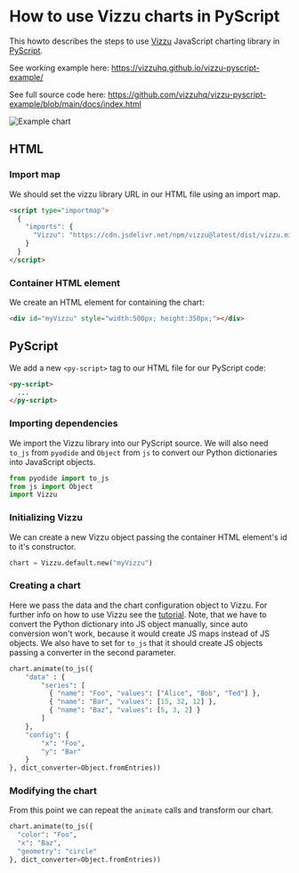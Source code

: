 # How to use Vizzu charts in PyScript

This howto describes the steps to use [Vizzu](https://github.com/vizzuhq/vizzu-lib) JavaScript charting library in [PyScript](https://pyscript.net/).

See working example here: https://vizzuhq.github.io/vizzu-pyscript-example/

See full source code here: https://github.com/vizzuhq/vizzu-pyscript-example/blob/main/docs/index.html

![Example chart](https://vizzuhq.github.io/vizzu-lib-doc/readme/example.gif)

## HTML

### Import map

We should set the vizzu library URL in our HTML file using an import map. 

```html
<script type="importmap">
  {
    "imports": {
      "Vizzu": "https://cdn.jsdelivr.net/npm/vizzu@latest/dist/vizzu.min.js"
    }
  }
</script>
```

### Container HTML element

We create an HTML element for containing the chart:

```html
<div id="myVizzu" style="width:500px; height:350px;"></div>
```
## PyScript 

We add a new `<py-script>` tag to our HTML file for our PyScript code:

```html
<py-script>
  ...
</py-script>
```

### Importing dependencies

We import the Vizzu library into our PyScript source. We will also need `to_js` from `pyodide` and 
`Object` from `js` to convert our Python dictionaries into JavaScript objects. 

```Python
from pyodide import to_js
from js import Object
import Vizzu
```

### Initializing Vizzu

We can create a new Vizzu object passing the container HTML element's id to it's constructor.

```Python
chart = Vizzu.default.new("myVizzu")
```

### Creating a chart

Here we pass the data and the chart configuration object to Vizzu. For further info on how to use Vizzu see
the [tutorial](https://lib.vizzuhq.com/latest/). Note, that we have to convert the Python dictionary into JS object
manually, since auto conversion won't work, because it would create JS maps instead of JS objects. We also have 
to set for `to_js` that it should create JS objects passing a converter in the second parameter.

```Python
chart.animate(to_js({
	"data" : {
		"series": [
		  { "name": "Foo", "values": ["Alice", "Bob", "Ted"] },
		  { "name": "Bar", "values": [15, 32, 12] },
		  { "name": "Baz", "values": [5, 3, 2] }
		]
	},
	"config": {
		"x": "Foo",
		"y": "Bar"
	}
}, dict_converter=Object.fromEntries))
```

### Modifying the chart

From this point we can repeat the `animate` calls and transform our chart.

```Python
chart.animate(to_js({
  "color": "Foo", 
  "x": "Baz",
  "geometry": "circle"
}, dict_converter=Object.fromEntries))
```


